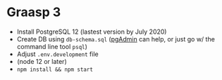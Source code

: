 # Graasp 3

* Install PostgreSQL 12 (lastest version by July 2020)
* Create DB using `db-schema.sql` ([pgAdmin](https://www.pgadmin.org/) can help, or just go w/ the command line tool `psql`)
* Adjust `.env.development` file
* (node 12 or later)
* `npm install && npm start`

